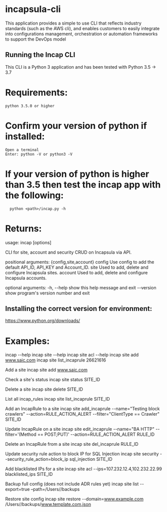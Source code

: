 # incapsula-cli
This application provides a simple to use CLI that reflects industry standards (such as the AWS cli), and enables customers to easily integrate into configurations management, orchestration or automation frameworks to support the DevOps model

## Running the Incap CLI

This CLI is a Python 3 application and has been tested with Python 3.5 -> 3.7
# Requirements:
    python 3.5.0 or higher

# Confirm your version of python if installed:
    Open a terminal
    Enter: python -V or python3 -V

# If your version of python is higher than 3.5 then test the incap app with the following:
      python <path>/incap.py -h

# Returns:
usage: incap <resource> <command> [options]

CLI for site, account and security CRUD on Incapsula via API.

positional arguments:
  {config,site,account}
    config              Use config to add the default API_ID, API_KEY and
                        Account_ID.
    site                Used to add, delete and configure Incapsula sites.
    account             Used to add, delete and configure Incapsula accounts.

optional arguments:
  -h, --help            show this help message and exit
  --version             show program's version number and exit

## Installing the correct version for environment:
https://www.python.org/downloads/


# Examples:
incap --help
incap site --help
incap site acl --help
incap site add www.saic.com
incap site list_incaprule 26621616

Add a site
incap site add www.saic.com

Check a site's status
incap site status SITE_ID

Delete a site
incap site delete SITE_ID

List all incap_rules
incap site list_incaprule SITE_ID


Add an IncapRule to a site
incap site add_incaprule --name="Testing block crawlers" --action=RULE_ACTION_ALERT --filter="ClientType == Crawler" SITE_ID

Update IncapRule on a site
incap site edit_incaprule --name="BA HTTP" --filter='(Method == POST;PUT)' --action=RULE_ACTION_ALERT RULE_ID

Delete an IncapRule from a site
incap site del_incaprule RULE_ID

Update security rule action to block IP for SQL Injection
incap site security  --security_rule_action=block_ip sql_injection SITE_ID

Add blacklisted IPs for a site
incap site acl --ips=107.232.12.4,102.232.22.99 blacklisted_ips SITE_ID

Backup full config (does not include ADR rules yet)
incap site list --export=true –path=/Users/<name>/backups

Restore site config
incap site restore --domain=www.example.com /Users/<name>/backups/www.template.com.json
